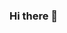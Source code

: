 ### Hi there 👋

<!--
**AdrianoFelipe1/AdrianoFelipe1** is a ✨ _special_ ✨ repository because its `README.md` (this file) appears on your GitHub profile.

Here are some ideas to get you started:

- 🌱 Estudando WordPress & Marketing Digital
- 📫 Contate-me no email: driko.felipe@gmail.com
- 😄 Pronouns: ele/dele
-->
